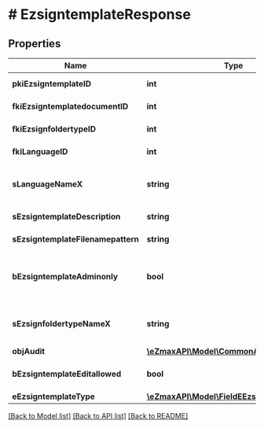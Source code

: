 # # EzsigntemplateResponse

## Properties

Name | Type | Description | Notes
------------ | ------------- | ------------- | -------------
**pkiEzsigntemplateID** | **int** | The unique ID of the Ezsigntemplate |
**fkiEzsigntemplatedocumentID** | **int** | The unique ID of the Ezsigntemplatedocument | [optional]
**fkiEzsignfoldertypeID** | **int** | The unique ID of the Ezsignfoldertype. | [optional]
**fkiLanguageID** | **int** | The unique ID of the Language.  Valid values:  |Value|Description| |-|-| |1|French| |2|English| |
**sLanguageNameX** | **string** | The Name of the Language in the language of the requester |
**sEzsigntemplateDescription** | **string** | The description of the Ezsigntemplate |
**sEzsigntemplateFilenamepattern** | **string** | The filename pattern of the Ezsigntemplate | [optional]
**bEzsigntemplateAdminonly** | **bool** | Whether the Ezsigntemplate can be accessed by admin users only (eUserType&#x3D;Normal) |
**sEzsignfoldertypeNameX** | **string** | The name of the Ezsignfoldertype in the language of the requester | [optional]
**objAudit** | [**\eZmaxAPI\Model\CommonAudit**](CommonAudit.md) |  |
**bEzsigntemplateEditallowed** | **bool** | Whether the Ezsigntemplate if allowed to edit or not |
**eEzsigntemplateType** | [**\eZmaxAPI\Model\FieldEEzsigntemplateType**](FieldEEzsigntemplateType.md) |  | [optional]

[[Back to Model list]](../../README.md#models) [[Back to API list]](../../README.md#endpoints) [[Back to README]](../../README.md)
